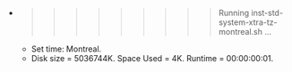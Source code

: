 * >>>>>>>>> Running inst-std-system-xtra-tz-montreal.sh ...
  * Set time: Montreal.
  * Disk size = 5036744K. Space Used = 4K. Runtime = 00:00:00:01.
